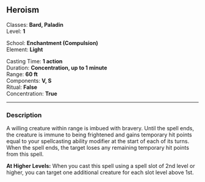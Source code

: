 ## Heroism

Classes: **Bard, Paladin**  
Level: **1**  

School: **Enchantment (Compulsion)**  
Element: **Light**  

Casting Time: **1 action**  
Duration: **Concentration, up to 1 minute**  
Range: **60 ft**  
Components: **V, S**  
Ritual: **False**  
Concentration: **True**  

------

### Description

A willing creature within range is imbued with bravery. Until the spell ends, the creature is immune to being frightened and gains temporary hit points equal to your spellcasting ability modifier at the start of each of its turns. When the spell ends, the target loses any remaining temporary hit points from this spell.

**At Higher Levels:** When you cast this spell using a spell slot of 2nd level or higher, you can target one additional creature for each slot level above 1st.